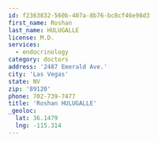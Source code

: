 ```yaml
---
id: f2363832-560b-407a-8b76-bc8cf46e98d3
first_name: Roshan
last_name: HULUGALLE
license: M.D.
services:
  - endocrinology
category: doctors
address: '2487 Emerald Ave.'
city: 'Las Vegas'
state: NV
zip: '89120'
phone: 702-739-7477
title: 'Roshan HULUGALLE'
_geoloc:
  lat: 36.1479
  lng: -115.314
---
```

